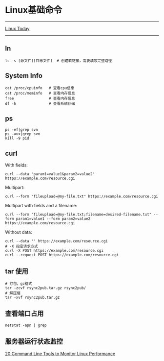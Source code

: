 # Linux基础命令

---
[Linux Today][1]

---
## ln
```shell
ls -s [源文件][目标文件]  # 创建软链接，需要填写完整路径
```

## System Info
```shell
cat /proc/cpuinfo   # 查看cpu信息
cat /proc/meminfo   # 查看内存信息
free                # 查看内存信息
df -h               # 查看系统存储
```

## ps
```shell
ps -ef|grep svn
ps -aux|grep svn
kill -9 pid
```

## curl
With fields:
```shell
curl --data "param1=value1&param2=value2" https://example.com/resource.cgi
```

Multipart:
```
curl --form "fileupload=@my-file.txt" https://example.com/resource.cgi
```

Multipart with fields and a filename:
```shell
curl --form "fileupload=@my-file.txt;filename=desired-filename.txt" --form param1=value1 --form param2=value2 https://example.com/resource.cgi
```

Without data:
```shell
curl --data '' https://example.com/resource.cgi
# -X 指定请求方式
curl -X POST https://example.com/resource.cgi
curl --request POST https://example.com/resource.cgi
```


## tar 使用
```shell
# 打包，gz格式
tar -zcvf rsync2pub.tar.gz rsync2pub/
# 解压缩
tar -xvf rsync2pub.tar.gz
```



## 查看端口占用
```shell
netstat -apn | grep 
```


## 服务器运行状态监控
[20 Command Line Tools to Monitor Linux Performance][2]


  [1]: http://man.linuxde.net/
  [2]: http://www.tecmint.com/command-line-tools-to-monitor-linux-performance/